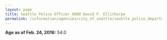```yaml
---
layout: page
title: Seattle Police Officer 6090 David F. Ellithorpe
permalink: /information/agencies/city_of_seattle/seattle_police_department/copbook/6090/
---
```


**Age as of Feb. 24, 2016:** 54.0

